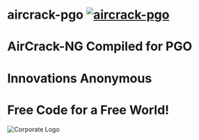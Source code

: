 # aircrack-pgo [![aircrack-pgo](https://github.com/InnovAnon-Inc/aircrack/actions/workflows/pkgrel.yml/badge.svg?branch=pgo)](https://github.com/InnovAnon-Inc/aircrack/actions/workflows/pkgrel.yml)
AirCrack-NG Compiled for PGO
==========

# Innovations Anonymous
Free Code for a Free World!
==========
![Corporate Logo](https://innovanon-inc.github.io/assets/images/logo.gif)

